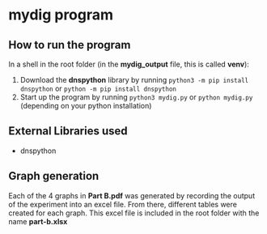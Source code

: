 # mydig program

## How to run the program
In a shell in the root folder (in the **mydig_output** file, this is called **venv**): 

1. Download the **dnspython** library by running ```python3 -m pip install dnspython``` or ```python -m pip install dnspython```
2. Start up the program by running ```python3 mydig.py``` or ```python mydig.py``` (depending on your python installation)

## External Libraries used
- dnspython

## Graph generation
Each of the 4 graphs in **Part B.pdf** was generated by recording the output of the experiment into an excel file. From there, different tables were created for each graph. This excel file is included in the root folder with the name **part-b.xlsx**